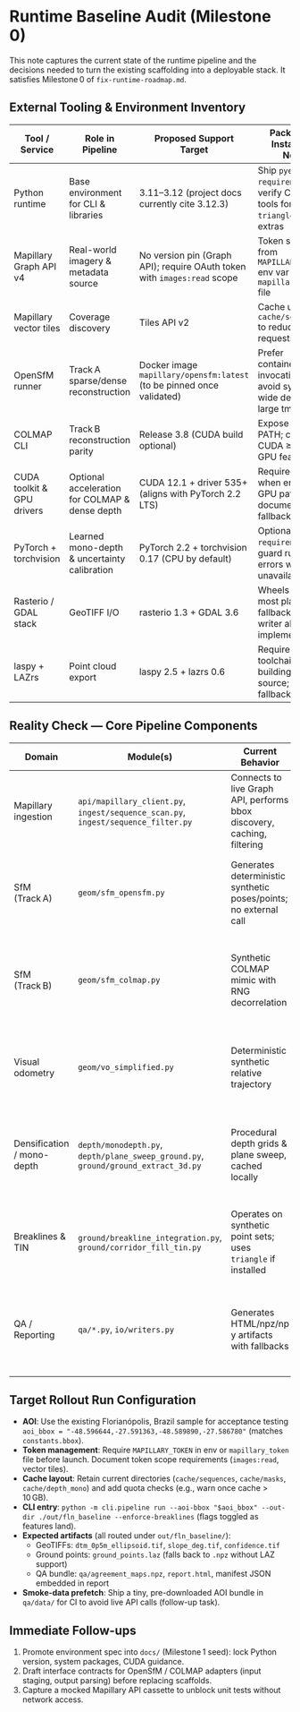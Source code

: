 # Runtime Baseline Audit (Milestone 0)

This note captures the current state of the runtime pipeline and the decisions needed to turn the existing scaffolding into a deployable stack. It satisfies Milestone 0 of `fix-runtime-roadmap.md`.

## External Tooling & Environment Inventory

| Tool / Service | Role in Pipeline | Proposed Support Target | Packaging / Installation Notes | Current Status |
| --- | --- | --- | --- | --- |
| Python runtime | Base environment for CLI & libraries | 3.11–3.12 (project docs currently cite 3.12.3) | Ship `pyenv` + `requirements.txt`; verify C++ build tools for `triangle`, `laspy` extras | In use locally; needs reproducible env spec (Milestone 1) |
| Mapillary Graph API v4 | Real-world imagery & metadata source | No version pin (Graph API); require OAuth token with `images:read` scope | Token sourced from `MAPILLARY_TOKEN` env var or `mapillary_token` file | **Live integration already implemented** (`api/mapillary_client.py`) |
| Mapillary vector tiles | Coverage discovery | Tiles API v2 | Cache under `cache/sequences` to reduce requests | **Live integration already implemented** |
| OpenSfM runner | Track A sparse/dense reconstruction | Docker image `mapillary/opensfm:latest` (to be pinned once validated) | Prefer containerized invocation to avoid system-wide deps; needs large tmp volume | **Not yet wired** — `geom/sfm_opensfm.py` is synthetic |
| COLMAP CLI | Track B reconstruction parity | Release 3.8 (CUDA build optional) | Expose binary via PATH; confirm CUDA ≥ 11.8 for GPU features | **Not yet wired** — `geom/sfm_colmap.py` is synthetic |
| CUDA toolkit & GPU drivers | Optional acceleration for COLMAP & dense depth | CUDA 12.1 + driver 535+ (aligns with PyTorch 2.2 LTS) | Required only when enabling GPU paths; document CPU fallback | **Planned** — current code paths default to CPU stubs |
| PyTorch + torchvision | Learned mono-depth & uncertainty calibration | PyTorch 2.2 + torchvision 0.17 (CPU by default) | Optional extras in `requirements.txt`; guard runtime errors when unavailable | Imported in code but all usages are synthetic placeholders |
| Rasterio / GDAL stack | GeoTIFF I/O | rasterio 1.3 + GDAL 3.6 | Wheels cover most platforms; fallback `.npy` writer already implemented | Present with CPU-based fallback |
| laspy + LAZrs | Point cloud export | laspy 2.5 + lazrs 0.6 | Requires Rust toolchain when building from source; `.npz` fallback present | Present with CPU-based fallback |

## Reality Check — Core Pipeline Components

| Domain | Module(s) | Current Behavior | Gaps to Production |
| --- | --- | --- | --- |
| Mapillary ingestion | `api/mapillary_client.py`, `ingest/sequence_scan.py`, `ingest/sequence_filter.py` | Connects to live Graph API, performs bbox discovery, caching, filtering | Need rate-limit guards, retry telemetry, fixture cassette for tests |
| SfM (Track A) | `geom/sfm_opensfm.py` | Generates deterministic synthetic poses/points; no external call | Replace with OpenSfM invocation + ingest actual outputs; add failure handling |
| SfM (Track B) | `geom/sfm_colmap.py` | Synthetic COLMAP mimic with RNG decorrelation | Swap for real COLMAP CLI workflow, parse outputs, enforce frame consistency |
| Visual odometry | `geom/vo_simplified.py` | Deterministic synthetic relative trajectory | Implement real VO (e.g., OpenCV feature tracking), manage scale handoff |
| Densification / mono-depth | `depth/monodepth.py`, `depth/plane_sweep_ground.py`, `ground/ground_extract_3d.py` | Procedural depth grids & plane sweep, cached locally | Integrate trained mono-depth model + true plane-sweep; respect GPU availability |
| Breaklines & TIN | `ground/breakline_integration.py`, `ground/corridor_fill_tin.py` | Operates on synthetic point sets; uses `triangle` if installed | Validate on real detections, profile constrained TIN performance |
| QA / Reporting | `qa/*.py`, `io/writers.py` | Generates HTML/npz/np y artifacts with fallbacks | Ensure rasterio/laspy paths exercised; align with ops telemetry plan |

## Target Rollout Run Configuration

- **AOI**: Use the existing Florianópolis, Brazil sample for acceptance testing  
  `aoi_bbox = "-48.596644,-27.591363,-48.589890,-27.586780"` (matches `constants.bbox`).
- **Token management**: Require `MAPILLARY_TOKEN` in env or `mapillary_token` file before launch. Document token scope requirements (`images:read`, vector tiles).
- **Cache layout**: Retain current directories (`cache/sequences`, `cache/masks`, `cache/depth_mono`) and add quota checks (e.g., warn once cache > 10 GB).
- **CLI entry**: `python -m cli.pipeline run --aoi-bbox "$aoi_bbox" --out-dir ./out/fln_baseline --enforce-breaklines` (flags toggled as features land).
- **Expected artifacts** (all routed under `out/fln_baseline/`):
  - GeoTIFFs: `dtm_0p5m_ellipsoid.tif`, `slope_deg.tif`, `confidence.tif`
  - Ground points: `ground_points.laz` (falls back to `.npz` without LAZ support)
  - QA bundle: `qa/agreement_maps.npz`, `report.html`, manifest JSON embedded in report
- **Smoke-data prefetch**: Ship a tiny, pre-downloaded AOI bundle in `qa/data/` for CI to avoid live API calls (follow-up task).

## Immediate Follow-ups

1. Promote environment spec into `docs/` (Milestone 1 seed): lock Python version, system packages, CUDA guidance.
2. Draft interface contracts for OpenSfM / COLMAP adapters (input staging, output parsing) before replacing scaffolds.
3. Capture a mocked Mapillary API cassette to unblock unit tests without network access.
